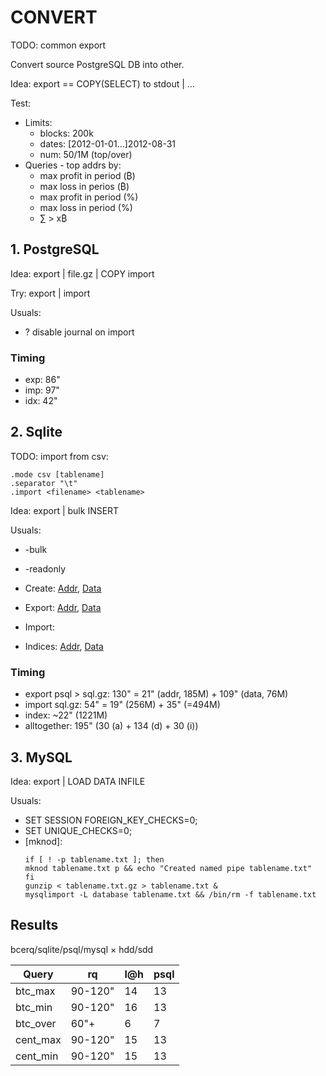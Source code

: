 # CONVERT

TODO: common export

Convert source PostgreSQL DB into other.

Idea: export == COPY(SELECT) to stdout | &hellip;

Test:

- Limits:
  - blocks: 200k
  - dates: [2012-01-01&hellip;]2012-08-31
  - num: 50/1M (top/over)
- Queries - top addrs by:
  - max profit in period (&#x20BF;)
  - max loss in perios (&#x20BF;)
  - max profit in period (%)
  - max loss in period (%)
  - &sum; > x&#x20BF;

## 1. PostgreSQL

Idea: export | file.gz | COPY import

Try: export | import

Usuals:

- ? disable journal on import

### Timing

- exp: 86"
- imp: 97"
- idx: 42"

## 2. Sqlite

TODO: import from csv:

```
.mode csv [tablename]
.separator "\t"
.import <filename> <tablename>
```

Idea: export | bulk INSERT

Usuals:

- -bulk
- -readonly

- Create: [Addr](1_c_a.sql), [Data](1_c_d.sql)
- Export: [Addr](2_e_a.sql), [Data](2_e_d.sql)
- Import: 
- Indices: [Addr](3_i_a.sql), [Data](3_i_d.sql)

### Timing

- export psql > sql.gz: 130" = 21" (addr, 185M) + 109" (data, 76M)
- import sql.gz: 54" = 19" (256M) + 35" (=494M)
- index: ~22" (1221M)
- alltogether: 195" (30 (a) + 134 (d) + 30 (i))

## 3. MySQL

Idea: export | LOAD DATA INFILE

Usuals:

- SET SESSION FOREIGN_KEY_CHECKS=0;
- SET UNIQUE_CHECKS=0;
- [mknod]:
  ```
  if [ ! -p tablename.txt ]; then
  mknod tablename.txt p && echo "Created named pipe tablename.txt"
  fi
  gunzip < tablename.txt.gz > tablename.txt &
  mysqlimport -L database tablename.txt && /bin/rm -f tablename.txt
  ```

## Results

bcerq/sqlite/psql/mysql &times; hdd/sdd


Query | rq | l@h | psql
------|----|-----|------
btc_max | 90-120" | 14 | 13
btc_min | 90-120" | 16 | 13
btc_over | 60"+ | 6 | 7
cent_max | 90-120" | 15 | 13
cent_min | 90-120" | 15 | 13
